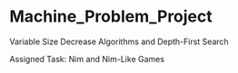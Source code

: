 # Machine_Problem_Project

Variable Size Decrease Algorithms and Depth-First Search

Assigned Task: Nim and Nim-Like Games
